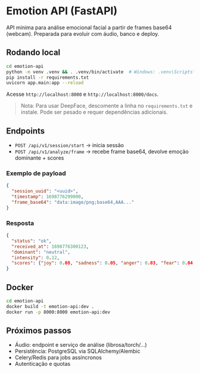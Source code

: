 # Emotion API (FastAPI)

API mínima para análise emocional facial a partir de frames base64 (webcam). Preparada para evoluir com áudio, banco e deploy.

## Rodando local

```bash
cd emotion-api
python -m venv .venv && . .venv/bin/activate  # Windows: .venv\Scripts\activate
pip install -r requirements.txt
uvicorn app.main:app --reload
```

Acesse `http://localhost:8000` e `http://localhost:8000/docs`.

> Nota: Para usar DeepFace, descomente a linha no `requirements.txt` e instale. Pode ser pesado e requer dependências adicionais.

## Endpoints
- `POST /api/v1/session/start` → inicia sessão
- `POST /api/v1/analyze/frame` → recebe frame base64, devolve emoção dominante + scores

### Exemplo de payload
```json
{
  "session_uuid": "<uuid>",
  "timestamp": 1698776299000,
  "frame_base64": "data:image/png;base64,AAA..."
}
```

### Resposta
```json
{
  "status": "ok",
  "received_at": 1698776300123,
  "dominant": "neutral",
  "intensity": 0.12,
  "scores": {"joy": 0.08, "sadness": 0.05, "anger": 0.03, "fear": 0.04, "surprise": 0.06, "disgust": 0.02, "neutral": 0.72}
}
```

## Docker

```bash
cd emotion-api
docker build -t emotion-api:dev .
docker run -p 8000:8000 emotion-api:dev
```

## Próximos passos
- Áudio: endpoint e serviço de análise (librosa/torch/…)
- Persistência: PostgreSQL via SQLAlchemy/Alembic
- Celery/Redis para jobs assíncronos
- Autenticação e quotas

